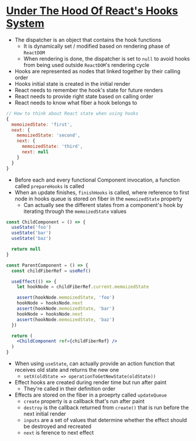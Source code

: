 # [Under The Hood Of React's Hooks System](https://medium.com/the-guild/under-the-hood-of-reacts-hooks-system-eb59638c9dba)

* The dispatcher is an object that contains the hook functions
  * It is dynamically set / modified based on rendering phase of `ReactDOM`
  * When rendering is done, the dispatcher is set to `null` to avoid hooks from being used outside `ReactDOM`'s rendering cycle
* Hooks are represented as nodes that linked together by their calling order
* Hooks initial state is created in the initial render
* React needs to remember the hook's state for future renders
* React needs to provide right state based on calling order
* React needs to know what fiber a hook belongs to
  
```javascript
// How to think about React state when using hooks
{
  memoizedState: 'first',
  next: {
    memoizedState: 'second',
    next: {
      memoizedState: 'third',
      next: null
    }
  }
}
```

* Before each and every functional Component invocation, a function called `prepareHooks` is called
* When an update finishes, `finishHooks` is called, where reference to first node in hooks queue is stored on fiber in the `memoizedState` property
  * Can actually see the different states from a component's hook by iterating through the `memoizedState` values

```jsx
const ChildComponent = () => {
  useState('foo')
  useState('bar')
  useState('baz')

  return null
}

const ParentComponent = () => {
  const childFiberRef = useRef()

  useEffect(() => {
    let hookNode = childFiberRef.current.memoizedState

    assert(hookNode.memoizedState, 'foo')
    hookNode = hooksNode.next
    assert(hookNode.memoizedState, 'bar')
    hookNode = hooksNode.next
    assert(hookNode.memoizedState, 'baz')
  })

  return (
    <ChildComponent ref={childFiberRef} />
  )
}
```

* When using `useState`, can actually provide an action function that receives old state and returns the new one
  * `setX(oldState => operationToGetNewState(oldState))`
* Effect hooks are created during render time but run after paint
  * They're called in their definition order
* Effects are stored on the fiber in a proeprty called `updateQueue`
  * `create` property is a callback that's run after paint
  * `destroy` is the callback returned from `create()` that is run before the next initial render
  * `inputs` are a set of values that determine whether the effect should be destroyed and recreated
  * `next` is ference to next effect